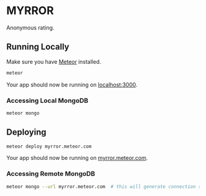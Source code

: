 # MYRROR

Anonymous rating.

## Running Locally

Make sure you have [Meteor](https://www.meteor.com/) installed.

```sh
meteor
```

Your app should now be running on [localhost:3000](http://localhost:3000/).

### Accessing Local MongoDB
```sh
meteor mongo
```

## Deploying

```sh
meteor deploy myrror.meteor.com
```
                               
Your app should now be running on [myrror.meteor.com](http://myrror.meteor.com/).

### Accessing Remote MongoDB
```sh
meteor mongo --url myrror.meteor.com  # this will generate connection string with password valid for one minute
```
